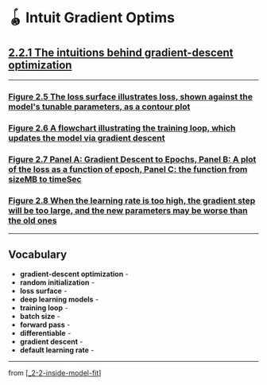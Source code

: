 # 🪀 Intuit Gradient Optims

## [**2.2.1** The intuitions behind gradient-descent optimization](https://livebook.manning.com/book/deep-learning-with-javascript/chapter-2/96)

---

### [**Figure 2.5** The loss surface illustrates loss, shown against the model's tunable parameters, as a contour plot](https://livebook.manning.com/book/deep-learning-with-javascript/chapter-2/ch02fig05)

### [**Figure 2.6** A flowchart illustrating the training loop, which updates the model via gradient descent](https://livebook.manning.com/book/deep-learning-with-javascript/chapter-2/ch02fig06)

### [**Figure 2.7** Panel A: Gradient Descent to Epochs, Panel B: A plot of the loss as a function of epoch, Panel C: the function from sizeMB to timeSec](https://livebook.manning.com/book/deep-learning-with-javascript/chapter-2/ch02fig07)

### [**Figure 2.8** When the learning rate is too high, the gradient step will be too large, and the new parameters may be worse than the old ones](https://livebook.manning.com/book/deep-learning-with-javascript/chapter-2/ch02fig08)

---

## **Vocabulary**

- **gradient-descent optimization** -
- **random initialization** -
- **loss surface** -
- **deep learning models** -
- **training loop** -
- **batch size** -
- **forward pass** -
- **differentiable** -
- **gradient descent** -
- **default learning rate** -

---

from [[_2-2-inside-model-fit]]

[//begin]: # "Autogenerated link references for markdown compatibility"
[_2-2-inside-model-fit]: _2-2-inside-model-fit.md "🪀 Inside Model Fit"
[//end]: # "Autogenerated link references"
